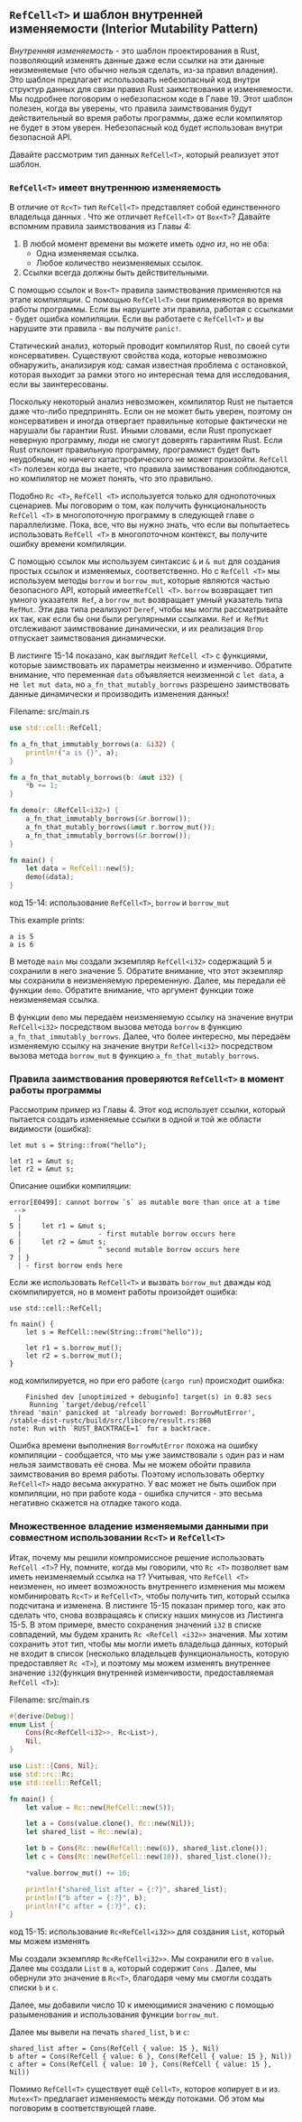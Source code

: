 ## `RefCell<T>` и шаблон внутренней изменяемости (Interior Mutability Pattern)

*Внутренняя изменяемость* - это шаблон проектирования в Rust, позволяющий изменять
данные даже если ссылки на эти данные неизменяемые (что обычно нельзя сделать,
из-за правил владения). Это шаблон предлагает использовать небезопасный код внутри
структур данных для связи правил Rust заимствования и изменяемости. Мы подробнее
поговорим о небезопасном коде в Главе 19. Этот шаблон полезен, когда вы уверены,
что правила заимствования будут действительный во время работы программы, даже если
компилятор не будет в этом уверен. Небезопасный код будет использован внутри
безопасной API.

Давайте рассмотрим тип данных `RefCell<T>`, который реализует этот шаблон.

### `RefCell<T>` имеет внутреннюю изменяемость

В отличие от `Rc<T>` тип `RefCell<T>` представляет собой единственного владельца
данных . Что же отличает `RefCell<T>` от `Box<T>`? Давайте вспомним правила
заимствования из Главы 4:
1. В любой момент времени вы можете иметь *одно из*, но не оба:
   * Одна изменяемая ссылка.
   * Любое количество неизменяемых ссылок.
2. Ссылки всегда должны быть действительными.

С помощью ссылок и  `Box<T>` правила заимствования применяются на этапе компиляции.
С помощью `RefCell<T>` они применяются во время работы программы. Если вы нарушите
эти правила, работая с ссылками - будет ошибка компиляции. Если вы работаете с
`RefCell<T>` и вы нарушите эти правила - вы получите `panic!`.

Статический анализ, который проводит компилятор Rust, по своей сути консервативен.
Существуют свойства кода, которые невозможно обнаружить, анализируя
код: самая известная проблема с остановкой, которая выходит за рамки этого
но интересная тема для исследования, если вы заинтересованы.

Поскольку некоторый анализ невозможен, компилятор Rust не пытается даже
что-либо предпринять. Если он не может быть уверен, поэтому он консервативен и
иногда отвергает правильные которые фактически не нарушали бы гарантии Rust.
Иными словами, если Rust пропускает неверную программу, люди не смогут доверять
гарантиям Rust. Если Rust отклонит правильную программу, программист будет
быть неудобным, но ничего катастрофического не может произойти. `RefCell <T>` полезен
когда вы знаете, что правила заимствования соблюдаются, но компилятор не может
понять, что это правильно.

Подобно `Rc <T>`, `RefCell <T>` используется только для однопоточных
сценариев. Мы поговорим о том, как получить функциональность `RefCell <T>` в
многопоточную программу в следующей главе о параллелизме. Пока, все, что вы
нужно знать, что если вы попытаетесь использовать `RefCell <T>` в многопоточном
контекст, вы получите ошибку времени компиляции.

С помощью ссылок мы используем синтаксис `&` и `& mut` для создания простых ссылок
и изменяемых, соответственно. Но с `RefCell <T>` мы используем методы `borrow`
и `borrow_mut`, которые являются частью безопасного API, который имеет` RefCell <T> `.
`borrow` возвращает тип умного указателя` Ref`, а `borrow_mut` возвращает
умный указатель типа `RefMut`. Эти два типа реализуют `Deref`, чтобы мы могли
рассматривайте их так, как если бы они были регулярными ссылками. `Ref` и` RefMut`
отслеживают заимствование динамически, и их реализация `Drop` отпускает заимствования
динамически.

В листинге 15-14 показано, как выглядит `RefCell <T>` с функциями, которые
заимствовать их параметры неизменно и изменчиво. Обратите внимание, что переменная
`data` объявляется неизменной с `let data`, а не` let mut data`, но
`a_fn_that_mutably_borrows` разрешено заимствовать данные динамически и производить
изменения данных!

<span class="filename">Filename: src/main.rs</span>

```rust
use std::cell::RefCell;

fn a_fn_that_immutably_borrows(a: &i32) {
    println!("a is {}", a);
}

fn a_fn_that_mutably_borrows(b: &mut i32) {
    *b += 1;
}

fn demo(r: &RefCell<i32>) {
    a_fn_that_immutably_borrows(&r.borrow());
    a_fn_that_mutably_borrows(&mut r.borrow_mut());
    a_fn_that_immutably_borrows(&r.borrow());
}

fn main() {
    let data = RefCell::new(5);
    demo(&data);
}
```

<span class="caption">код 15-14: использование `RefCell<T>`, `borrow` и
`borrow_mut`</span>

This example prints:

```text
a is 5
a is 6
```

В методе `main` мы создали экземпляр `RefCell<i32>` содержащий 5 и сохранили в него
значение 5. Обратите внимание, что этот экземпляр мы сохранили в неизменяемую преременную.
Далее, мы передали её функции `demo`. Обратите внимание, что аргумент функции тоже
неизменяемая ссылка.

В функции `demo` мы передаём неизменяемую ссылку на значение внутри `RefCell<i32>`
посредством вызова метода `borrow` в функцию `a_fn_that_immutably_borrows`. Далее,
что более интересно, мы передаём изменяемую ссылку на значение внутри `RefCell<i32>`
посредством вызова метода `borrow_mut` в функцию `a_fn_that_mutably_borrows`.

### Правила заимствования проверяются `RefCell<T>` в момент работы программы

Рассмотрим пример из Главы 4. Этот код использует ссылки, который пытается
создать изменяемые ссылки в одной и той же области видимости (ошибка):

```rust,ignore
let mut s = String::from("hello");

let r1 = &mut s;
let r2 = &mut s;
```

Описание ошибки компиляции:

```text
error[E0499]: cannot borrow `s` as mutable more than once at a time
 -->
  |
5 |     let r1 = &mut s;
  |                   - first mutable borrow occurs here
6 |     let r2 = &mut s;
  |                   ^ second mutable borrow occurs here
7 | }
  | - first borrow ends here
```

Если же использовать `RefCell<T>` и вызвать `borrow_mut` дважды код скомпилируется,
но в момент работы произойдет ошибка:

```rust,should_panic
use std::cell::RefCell;

fn main() {
    let s = RefCell::new(String::from("hello"));

    let r1 = s.borrow_mut();
    let r2 = s.borrow_mut();
}
```

код компилируется, но при его работе (`cargo run`) происходит ошибка:

```text
    Finished dev [unoptimized + debuginfo] target(s) in 0.83 secs
     Running `target/debug/refcell`
thread 'main' panicked at 'already borrowed: BorrowMutError',
/stable-dist-rustc/build/src/libcore/result.rs:868
note: Run with `RUST_BACKTRACE=1` for a backtrace.
```

Ошибка времени выполнения `BorrowMutError` похожа на ошибку компиляции - сообщается,
что мы уже заимствовали `s` один раз и нам нельзя заимствовать её снова. Мы не
можем обойти правила заимствования во время работы. Поэтому использовать обертку
`RefCell<T>` надо весьма аккуратно. У вас может не быть ошибок при компиляции, но
при работе кода - ошибка случится - это весьма негативно скажется на отладке такого
кода.

### Множественное владение изменяемыми данными при совместном использовании `Rc<T>` и `RefCell<T>`

Итак, почему мы решили компромиссное решение использовать `RefCell <T>`?
Ну, помните, когда мы говорили, что `Rc <T>` позволяет вам иметь неизменяемый
ссылка на `T`? Учитывая, что `RefCell <T>` неизменен, но имеет возможность внутреннего
изменения мы можем комбинировать `Rc<T>` и `RefCell<T>`, чтобы получить тип, который
ссылка подсчитана и изменена. В листинге 15-15 показан пример того, как это сделать
что, снова возвращаясь к списку наших минусов из Листинга 15-5. В этом примере,
вместо сохранения значений `i32` в списке совпадений, мы будем хранить
`Rc <RefCell <i32>>` значения. Мы хотим сохранить этот тип, чтобы мы могли
иметь владельца данных, который не входит в список (несколько владельцев
функциональность, которую предоставляет `Rc <T>`), и поэтому мы можем изменять
внутреннее значение  `i32`(функция внутренней изменчивости, предоставляемая `RefCell <T>`):

<span class="filename">Filename: src/main.rs</span>

```rust
#[derive(Debug)]
enum List {
    Cons(Rc<RefCell<i32>>, Rc<List>),
    Nil,
}

use List::{Cons, Nil};
use std::rc::Rc;
use std::cell::RefCell;

fn main() {
    let value = Rc::new(RefCell::new(5));

    let a = Cons(value.clone(), Rc::new(Nil));
    let shared_list = Rc::new(a);

    let b = Cons(Rc::new(RefCell::new(6)), shared_list.clone());
    let c = Cons(Rc::new(RefCell::new(10)), shared_list.clone());

    *value.borrow_mut() += 10;

    println!("shared_list after = {:?}", shared_list);
    println!("b after = {:?}", b);
    println!("c after = {:?}", c);
}
```

<span class="caption">код 15-15: использование `Rc<RefCell<i32>>` для создания
`List`, который мы можем изменять</span>

Мы создали экземпляр `Rc<RefCell<i32>>`. Мы сохранили его в `value`.
Далее мы создали `List` в `a`, который содержит `Cons` . Далее, мы обернули это
значение в `Rc<T>`, благодаря чему мы смогли создать списки `b` и `c`.

Далее, мы добавили число 10 к имеющимися значению с помощью разыменования и
использования функции `borrow_mut`.

Далее мы вывели на печать `shared_list`, `b` и `c`:

```text
shared_list after = Cons(RefCell { value: 15 }, Nil)
b after = Cons(RefCell { value: 6 }, Cons(RefCell { value: 15 }, Nil))
c after = Cons(RefCell { value: 10 }, Cons(RefCell { value: 15 }, Nil))
```

Помимо `RefCell<T>` существует ещё `Cell<T>`, которое копирует в и из.
`Mutex<T>` предлагает изменяемость между потоками. Об этом мы поговорим в соответствующей
главе.
